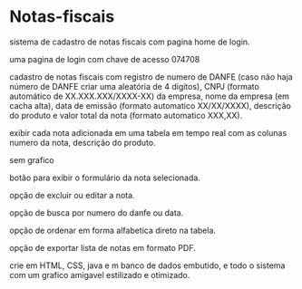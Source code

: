 # Notas-fiscais
sistema de cadastro de notas fiscais com pagina home de login.

uma pagina de login com chave de acesso 074708

cadastro de notas fiscais com registro de numero de DANFE (caso não haja número de DANFE criar uma aleatória de 4 digitos), CNPJ (formato automático de XX.XXX.XXX/XXXX-XX) da empresa, nome da empresa (em cacha alta), data de emissão (formato automatico XX/XX/XXXX), descrição do produto e valor total da nota (formato automatico XXX,XX).

exibir cada nota adicionada em uma tabela em tempo real com as colunas numero da nota, descrição do produto.

sem grafico

botão para exibir o formulário da nota selecionada.

opção de excluir ou editar a nota.

opção de busca por numero do danfe ou data.

opção de ordenar em forma alfabetica direto na tabela.

opção de exportar lista de notas em formato PDF.

crie em HTML, CSS, java e m banco de dados embutido, e todo o sistema com um grafico amigavel estilizado e otimizado.

